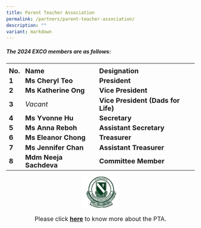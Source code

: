 ```yaml
---
title: Parent Teacher Association
permalink: /partners/parent-teacher-association/
description: ""
variant: markdown
---
```

##### The 2024 EXCO members are as follows:
<table>
	<tbody><tr>
		<th><font color="maroon" size="5"></font><center><font color="maroon" size="5">
 </font><center></center></center></th>
</tr>
	<tr>
		<td><font size="4"><b>No.</b></font></td>
		<td><font size="4"><b>Name</b></font></td>
		<td><font size="4"><b>Designation</b></font></td>
</tr>
	<tr>
		<td><font size="4"><b>1</b></font></td>
		<td><font size="4"><b>Ms Cheryl Teo</b></font></td>
		<td><font size="4"><b>President</b></font></td>
</tr>
<tr>
		<td><font size="4"><b>2</b></font></td>
		<td><font size="4"><b>Ms Katherine Ong</b></font></td>
		<td><font size="4"><b>Vice President</b></font></td>
</tr>
<tr>
		<td><font size="4"><b>3</b></font></td>
		<td><font size="4"><i>Vacant</i></font></td>
		<td><font size="4"><b>Vice President (Dads for Life)</b></font></td>
</tr>
<tr>
		<td><font size="4"><b>4</b></font></td>
		<td><font size="4"><b>Ms Yvonne Hu</b></font></td>
		<td><font size="4"><b>Secretary</b></font></td>
</tr>
<tr>
		<td><font size="4"><b>5</b></font></td>
		<td><font size="4"><b>Ms Anna Reboh</b></font></td>
		<td><font size="4"><b>Assistant Secretary</b></font></td>
</tr>
<tr>
		<td><font size="4"><b>6</b></font></td>
		<td><font size="4"><b>Ms Eleanor Chong</b></font></td>
		<td><font size="4"><b>Treasurer</b></font></td>
</tr>
<tr>
		<td><font size="4"><b>7</b></font></td>
		<td><font size="4"><b>Ms Jennifer Chan</b></font></td>
		<td><font size="4"><b>Assistant Treasurer</b></font></td>
</tr>
<tr>
		<td><font size="4"><b>8</b></font></td>
		<td><font size="4"><b>Mdm Neeja Sachdeva</b></font></td>
		<td><font size="4"><b>Committee Member</b></font></td>
</tr>
	</tbody></table>

<center><img src="/images/d1b5216da_u0717.gif" style="width:100px">

<font size="3"><center>Please click <b><a target="_blank" href="https://www.greendotpta.sg/">here</a></b> to know more about the PTA.
</center></font></center>